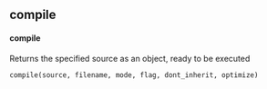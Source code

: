 ## compile
#### compile
Returns the specified source as an object, ready to be executed
```
compile(source, filename, mode, flag, dont_inherit, optimize)
```
